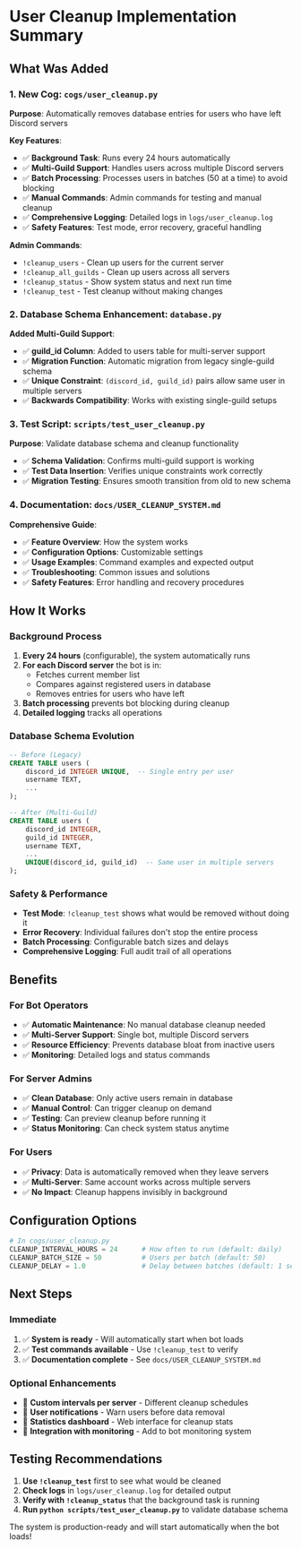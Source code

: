 # User Cleanup Implementation Summary

## What Was Added

### 1. New Cog: `cogs/user_cleanup.py`
**Purpose**: Automatically removes database entries for users who have left Discord servers

**Key Features**:
- ✅ **Background Task**: Runs every 24 hours automatically
- ✅ **Multi-Guild Support**: Handles users across multiple Discord servers
- ✅ **Batch Processing**: Processes users in batches (50 at a time) to avoid blocking
- ✅ **Manual Commands**: Admin commands for testing and manual cleanup
- ✅ **Comprehensive Logging**: Detailed logs in `logs/user_cleanup.log`
- ✅ **Safety Features**: Test mode, error recovery, graceful handling

**Admin Commands**:
- `!cleanup_users` - Clean up users for the current server
- `!cleanup_all_guilds` - Clean up users across all servers
- `!cleanup_status` - Show system status and next run time
- `!cleanup_test` - Test cleanup without making changes

### 2. Database Schema Enhancement: `database.py`
**Added Multi-Guild Support**:
- ✅ **guild_id Column**: Added to users table for multi-server support
- ✅ **Migration Function**: Automatic migration from legacy single-guild schema
- ✅ **Unique Constraint**: `(discord_id, guild_id)` pairs allow same user in multiple servers
- ✅ **Backwards Compatibility**: Works with existing single-guild setups

### 3. Test Script: `scripts/test_user_cleanup.py`
**Purpose**: Validate database schema and cleanup functionality
- ✅ **Schema Validation**: Confirms multi-guild support is working
- ✅ **Test Data Insertion**: Verifies unique constraints work correctly
- ✅ **Migration Testing**: Ensures smooth transition from old to new schema

### 4. Documentation: `docs/USER_CLEANUP_SYSTEM.md`
**Comprehensive Guide**:
- ✅ **Feature Overview**: How the system works
- ✅ **Configuration Options**: Customizable settings
- ✅ **Usage Examples**: Command examples and expected output
- ✅ **Troubleshooting**: Common issues and solutions
- ✅ **Safety Features**: Error handling and recovery procedures

## How It Works

### Background Process
1. **Every 24 hours** (configurable), the system automatically runs
2. **For each Discord server** the bot is in:
   - Fetches current member list
   - Compares against registered users in database
   - Removes entries for users who have left
3. **Batch processing** prevents bot blocking during cleanup
4. **Detailed logging** tracks all operations

### Database Schema Evolution
```sql
-- Before (Legacy)
CREATE TABLE users (
    discord_id INTEGER UNIQUE,  -- Single entry per user
    username TEXT,
    ...
);

-- After (Multi-Guild)
CREATE TABLE users (
    discord_id INTEGER,
    guild_id INTEGER,
    username TEXT,
    ...
    UNIQUE(discord_id, guild_id)  -- Same user in multiple servers
);
```

### Safety & Performance
- **Test Mode**: `!cleanup_test` shows what would be removed without doing it
- **Error Recovery**: Individual failures don't stop the entire process
- **Batch Processing**: Configurable batch sizes and delays
- **Comprehensive Logging**: Full audit trail of all operations

## Benefits

### For Bot Operators
- ✅ **Automatic Maintenance**: No manual database cleanup needed
- ✅ **Multi-Server Support**: Single bot, multiple Discord servers
- ✅ **Resource Efficiency**: Prevents database bloat from inactive users
- ✅ **Monitoring**: Detailed logs and status commands

### For Server Admins
- ✅ **Clean Database**: Only active users remain in database
- ✅ **Manual Control**: Can trigger cleanup on demand
- ✅ **Testing**: Can preview cleanup before running it
- ✅ **Status Monitoring**: Can check system status anytime

### For Users
- ✅ **Privacy**: Data is automatically removed when they leave servers
- ✅ **Multi-Server**: Same account works across multiple servers
- ✅ **No Impact**: Cleanup happens invisibly in background

## Configuration Options

```python
# In cogs/user_cleanup.py
CLEANUP_INTERVAL_HOURS = 24      # How often to run (default: daily)
CLEANUP_BATCH_SIZE = 50          # Users per batch (default: 50)
CLEANUP_DELAY = 1.0              # Delay between batches (default: 1 second)
```

## Next Steps

### Immediate
1. ✅ **System is ready** - Will automatically start when bot loads
2. ✅ **Test commands available** - Use `!cleanup_test` to verify
3. ✅ **Documentation complete** - See `docs/USER_CLEANUP_SYSTEM.md`

### Optional Enhancements
- 🔄 **Custom intervals per server** - Different cleanup schedules
- 🔄 **User notifications** - Warn users before data removal
- 🔄 **Statistics dashboard** - Web interface for cleanup stats
- 🔄 **Integration with monitoring** - Add to bot monitoring system

## Testing Recommendations

1. **Use `!cleanup_test`** first to see what would be cleaned
2. **Check logs** in `logs/user_cleanup.log` for detailed output
3. **Verify with `!cleanup_status`** that the background task is running
4. **Run `python scripts/test_user_cleanup.py`** to validate database schema

The system is production-ready and will start automatically when the bot loads!